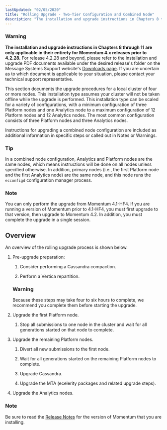 ```yaml
---
lastUpdated: "02/05/2020"
title: "Rolling Upgrade - Two-Tier Configuration and Combined Node"
description: "The installation and upgrade instructions in Chapters 8 through 11 are only applicable in their entirety for Momentum 4 x releases prior to 4 2 28 For release 4 2 28 and beyond please refer to the installation and upgrade PDF documents available under the desired release's folder on the..."
---
```



### Warning

**The installation and upgrade instructions in Chapters 8 through 11 are only applicable in their entirety for Momentum 4.x releases prior to 4.2.28.**                                                                                                                                                 For release 4.2.28 and beyond, please refer to the installation and upgrade PDF documents available under the desired release's folder on the Message Systems Support website's [Downloads page](https://support.messagesystems.com/start.php/). If you are uncertain as to which document is applicable to your situation, please contact your technical support representative.

<a name="idp1094736"></a> 

This section documents the upgrade procedures for a local cluster of four or more nodes. This installation type assumes your cluster will not be taken offline while the upgrade is performed. This installation type can be scaled for a variety of configurations, with a minimum configuration of three Platform nodes and one Analytics node to a maximum configuration of 12 Platform nodes and 12 Analytics nodes. The most common configuration consists of three Platform nodes and three Analytics nodes.

Instructions for upgrading a combined node configuration are included as additional information in specific steps or called out in Notes or Warnings.

### Tip

In a combined node configuration, Analytics and Platform nodes are the same nodes, which means instructions will be done on all nodes unless specified otherwise. In addition, primary nodes (i.e., the first Platform node and the first Analytics node) are the same node, and this node runs the `ecconfigd` configuration manager process.

### Note

You can only perform the upgrade from Momentum 4.1-HF4\. If you are running a version of Momentum prior to 4.1-HF4, you must first upgrade to that version, then upgrade to Momentum 4.2\. In addition, you must complete the upgrade in a single session.

## <a name="upgrade.two_tier.preparation_rolling"></a> Overview

An overview of the rolling upgrade process is shown below.

1.  Pre-upgrade preparation:

    1.  Consider performing a Cassandra compaction.

    2.  Perform a Vertica repartition.

    ### Warning

    Because these steps may take four to six hours to complete, we recommend you complete them before starting the upgrade.

2.  Upgrade the first Platform node.

    1.  Stop all submissions to one node in the cluster and wait for all generations started on that node to complete.

3.  Upgrade the remaining Platform nodes.

    1.  Divert all new submissions to the first node.

    2.  Wait for all generations started on the remaining Platform nodes to complete.

    3.  Upgrade Cassandra.

    4.  Upgrade the MTA (ecelerity packages and related upgrade steps).

4.  Upgrade the Analytics nodes.

### Note

Be sure to read the [Release Notes](https://support.messagesystems.com/start.php) for the version of Momentum that you are installing.